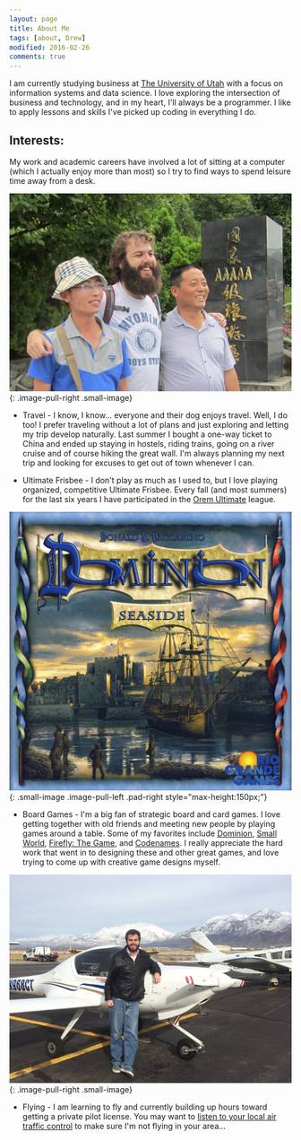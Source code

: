 ```yaml
---
layout: page
title: About Me
tags: [about, Drew]
modified: 2016-02-26
comments: true
---
```

I am currently studying business at [The University of Utah](http://mba.business.utah.edu/) with a focus on information systems and data science.  I love exploring the intersection of business and technology, and in my heart, I'll always be a programmer.  I like to apply lessons and skills I've picked up coding in everything I do.

## Interests:
My work and academic careers have involved a lot of sitting at a computer (which I actually enjoy more than most) so I try to find ways to spend leisure time away from a desk.

![Three Gorges Dam - China](/images/arb-3gorges.jpg){: .image-pull-right .small-image}

* Travel - I know, I know... everyone and their dog enjoys travel.  Well, I do too! I prefer traveling without a lot of plans and just exploring and letting my trip develop naturally.  Last summer I bought a one-way ticket to China and ended up staying in hostels, riding trains, going on a river cruise and of course hiking the great wall.  I'm always planning my next trip and looking for excuses to get out of town whenever I can.

* Ultimate Frisbee - I don't play as much as I used to, but I love playing organized, competitive Ultimate Frisbee.  Every fall (and most summers) for the last six years I have participated in the [Orem Ultimate](http://oremultimate.com/#/) league.

![Dominion - Seaside](/images/seaside.jpg){: .small-image .image-pull-left .pad-right style="max-height:150px;"}

* Board Games - I'm a big fan of strategic board and card games.  I love getting together with old friends and meeting new people by playing games around a table.  Some of my favorites include [Dominion](http://amzn.to/1R8tcfw), [Small World](http://amzn.to/1Upregh), [Firefly: The Game](http://amzn.to/1OBBHxT), and [Codenames](http://amzn.to/1QLNrp6). I really appreciate the hard work that went in to designing these and other great games, and love trying to come up with creative game designs myself.

![Solo Flight](/images/arb-katana.jpg){: .image-pull-right .small-image}

* Flying - I am learning to fly and currently building up hours toward getting a private pilot license.  You may want to [listen to your local air traffic control](http://www.liveatc.net/) to make sure I'm not flying in your area...
